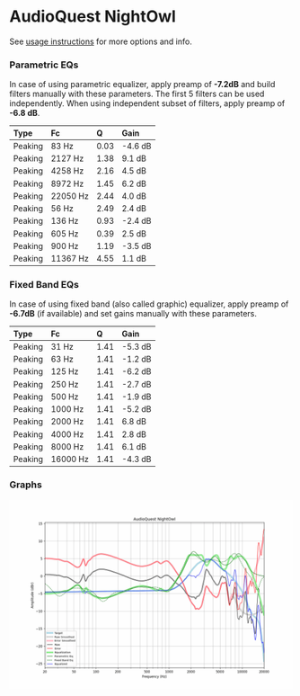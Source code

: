 # AudioQuest NightOwl
See [usage instructions](https://github.com/jaakkopasanen/AutoEq#usage) for more options and info.

### Parametric EQs
In case of using parametric equalizer, apply preamp of **-7.2dB** and build filters manually
with these parameters. The first 5 filters can be used independently.
When using independent subset of filters, apply preamp of **-6.8 dB**.

| Type    | Fc       |    Q | Gain    |
|:--------|:---------|:-----|:--------|
| Peaking | 83 Hz    | 0.03 | -4.6 dB |
| Peaking | 2127 Hz  | 1.38 | 9.1 dB  |
| Peaking | 4258 Hz  | 2.16 | 4.5 dB  |
| Peaking | 8972 Hz  | 1.45 | 6.2 dB  |
| Peaking | 22050 Hz | 2.44 | 4.0 dB  |
| Peaking | 56 Hz    | 2.49 | 2.4 dB  |
| Peaking | 136 Hz   | 0.93 | -2.4 dB |
| Peaking | 605 Hz   | 0.39 | 2.5 dB  |
| Peaking | 900 Hz   | 1.19 | -3.5 dB |
| Peaking | 11367 Hz | 4.55 | 1.1 dB  |

### Fixed Band EQs
In case of using fixed band (also called graphic) equalizer, apply preamp of **-6.7dB**
(if available) and set gains manually with these parameters.

| Type    | Fc       |    Q | Gain    |
|:--------|:---------|:-----|:--------|
| Peaking | 31 Hz    | 1.41 | -5.3 dB |
| Peaking | 63 Hz    | 1.41 | -1.2 dB |
| Peaking | 125 Hz   | 1.41 | -6.2 dB |
| Peaking | 250 Hz   | 1.41 | -2.7 dB |
| Peaking | 500 Hz   | 1.41 | -1.9 dB |
| Peaking | 1000 Hz  | 1.41 | -5.2 dB |
| Peaking | 2000 Hz  | 1.41 | 6.8 dB  |
| Peaking | 4000 Hz  | 1.41 | 2.8 dB  |
| Peaking | 8000 Hz  | 1.41 | 6.1 dB  |
| Peaking | 16000 Hz | 1.41 | -4.3 dB |

### Graphs
![](./AudioQuest%20NightOwl.png)